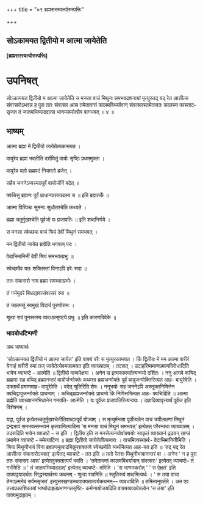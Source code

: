 +++
title = "०९ ब्रह्मसरस्वत्योरुत्पत्तिः"

+++


## सोऽकामयत द्वितीयो म आत्मा जायेतेति

**\[ब्रह्मसरस्वत्योरुत्पत्तिः\]**

# **उपनिषत्**

सोऽकामयत द्वितीयो म आत्मा जायेतेति स मनसा वाचं मिथुनः समभवदशनायां मृत्युस्तद् यद् रेत आसीत्स संवत्सरोऽभवन्न ह पुरा ततः संवत्सर आस तमेतावन्तं कालमबिभर्यावान् संवत्सरस्तमेतावतः कालस्य परस्ताद- सृजत तं जातमभिव्याददात्स भाणमकरोत्सैव वागभवत् ॥ ४ ॥

## **भाष्यम्**

आत्मा ब्रह्मा मे द्वितीयो जायेतेत्यकामयत ।

वायुरेव ब्रह्मा भवतीति दर्शयितुं वायोः सृष्टिः प्रथममुक्ता ।

वायुरेव यतो ब्रह्मपदं नियमतो ब्रजेत् ।

सहैव जननेऽप्यस्मात्पूर्वं वायोर्जनिं वदेत् ॥

क्वचित्तु ब्रह्मणः पूर्वं प्राधान्यात्तत्पदस्य च ॥ इति ब्रह्मतर्के ॥

आत्मा विरिञ्चः सुमनाः सुधौतश्चेति कथ्यते ।

ब्रह्मा चतुर्मुखश्चेति पूर्वजो यः प्रजापतिः ॥ इति शब्दनिर्णये ।

स मनसा स्वेच्छया वाचं श्रियं देवीं मिथुनं समभवत् ।

मम द्वितीयो जायेत ब्रह्मेति भगवान् परः ।

वेदाभिमानिनीं देवीं श्रियं समभवत्प्रभुः ॥

स्वेच्छयैव यतः शक्तिस्तां विनाऽपि हरेः सदा ॥

ततः संवत्सरो नाम ब्रह्मा समभवत्प्रभोः ।

तं गर्भमुदरे बिभ्रद्यावत्संवत्सरं रमा ॥

तं जातमत्तुं स्वमुखं विदार्य पुरुषोत्तमः ।

श्रुत्वा रावं पुनस्तस्य व्यदधात्सृष्टये प्रभुः ॥ इति कारणविवेके ॥

### **भावबोधटिप्पणी**

अथ भाष्यार्थः

'सोऽकामयत द्वितीयो म आत्मा जायेत' इति वाक्यं परैः स मृत्युरकामयत । किं द्वितीयः मे मम आत्मा शरीरं येनाहं शरीरी स्यां तज् जायेतेत्येवमकामयत इति व्याख्यातम् । तदसत् । उदाहरिष्यमाणप्रमाणविरोधादिति भावेन व्याचष्टे - आत्मेति ॥ द्वितीयो वाय्वपेक्षया । अनेन स इत्यकामयतेत्यन्वयो दर्शितः । ननु आगमे कचिद् ब्रह्मणा सह वचिद् ब्रह्मानन्तरं वायोर्जन्मोक्तेः कथमत्र ब्रह्मजन्मोक्तेः पूर्वं बायुजन्मोक्तिरित्यत आह- बायुरेवेति । उक्तार्थे प्रमाणमाह- वायुरेवेति । वदेत् श्रुतिरिति शेषः । ननूभयोः सह जननेऽपि अस्तूक्तनिमित्तेन क्वचिद्वायुजन्मोक्तेः प्राथम्यम् । कचिद्ब्रह्मजन्मोक्तेः प्राथम्ये किं निमित्तमित्यत आह- क्वचिदिति ॥ आत्मा ब्रह्मेति व्याख्यानमभिधानेन गमयति- आत्मेति । यः पूर्वजः प्रजापतिरित्यन्वयः । दक्षादिव्यावृत्त्यर्थं पूर्वज इति विशेषणम् ।

यद्वा, पूर्वज इत्येतच्चतुर्मुखश्चेतीतिशब्दात्पूर्वं योज्यम् । स मृत्युर्मनसा पूर्वोत्पन्नेन वाचं त्रयीलक्षणां मिथुनं द्वन्द्वभावं समभवत्सम्भवनं कृतवानित्यादिना ‘स मनसा वाचं मिथुनं समभवत्' इत्येतत् परैरन्यथा व्याख्यातम् । तदसदिति भावेन व्याचष्टे – स इति । द्वितीय इति स मनसेत्यनयोर्वाक्ययोः स्वकृतं व्याख्यानं द्रढयन् खण्डं प्रमाणेन व्याचष्टे - ममेत्यादिना ॥ ब्रह्मा द्वितीयो जायेतेतीत्यन्वयः । वाचमित्यस्यार्थः- वेदाभिमानिनीमिति । श्रिया मिथुनीभावं विना ब्रह्माणमुत्पादयितुमशक्तत्वे स्वेच्छयेति व्यर्थमित्यत आह-यत इति ॥ ‘तद् यद् रेत आसीत्स संवत्सरोऽभवत्' इत्येतद् व्याचष्टे - तत इति ॥ ततो रेतसः मिथुनीभावानन्तरं वा । अनेन ' न ह पुरा ततः संवत्सर आस' इत्येतदुक्ततात्पर्यं भवति । 'तमेतावन्तं कालमबिभर्यावान् संवत्सरः' इत्येतद् व्याचष्टे– तं गर्भमिति ॥ ' तं जातमभिव्याददात्' इत्येतद् व्याचष्टे- तमिति । 'स भाणमकरोत् ' ' स ऐक्षत' इति वाक्यद्वयादर्थतः सिद्धस्यार्थस्य कथनम् - श्रुत्वा रावमिति ॥ स्तुतिरूपं शब्दमित्यर्थः । ' स तया वाचा तेनाऽत्मनेदं सर्वमसृजत' इत्युत्तरखण्डस्थवाक्यतात्पर्यकथनम्— व्यदधादिति ॥ तमित्यनुवर्तते । अत एव तत्त्वप्रकाशिकायां भाष्योदाहृतप्रमाणगतसृष्टि- कर्मण्ययोजयदिति वाक्यव्याख्येयत्वेन 'स तया' इति वाक्यमुदाहृतम् ।

